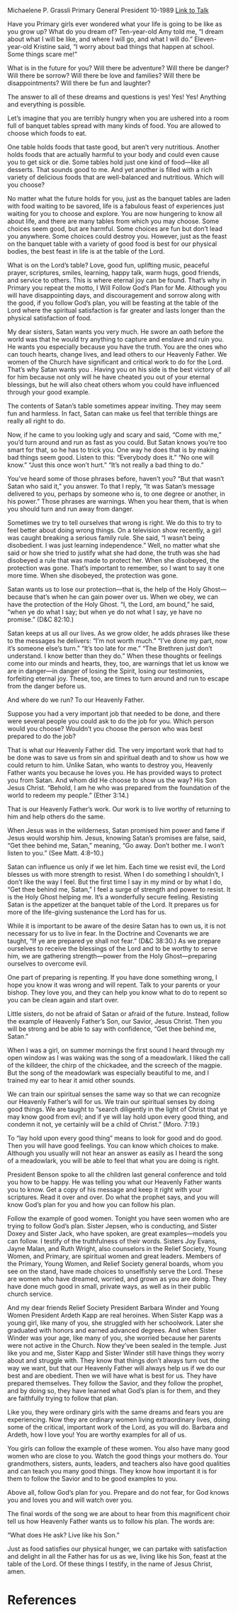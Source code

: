 Michaelene P. Grassli
Primary General President
10-1989
[Link to Talk](https://www.churchofjesuschrist.org/study/general-conference/1989/10/follow-him?lang=eng)

Have you Primary girls ever wondered what your life is going to be like as you grow up? What do you dream of? Ten-year-old Amy told me, “I dream about what I will be like, and where I will go, and what I will do.” Eleven-year-old Kristine said, “I worry about bad things that happen at school. Some things scare me!”

What is in the future for you? Will there be adventure? Will there be danger? Will there be sorrow? Will there be love and families? Will there be disappointments? Will there be fun and laughter?

The answer to all of these dreams and questions is yes! Yes! Yes! Anything and everything is possible.

Let’s imagine that you are terribly hungry when you are ushered into a room full of banquet tables spread with many kinds of food. You are allowed to choose which foods to eat.

One table holds foods that taste good, but aren’t very nutritious. Another holds foods that are actually harmful to your body and could even cause you to get sick or die. Some tables hold just one kind of food—like all desserts. That sounds good to me. And yet another is filled with a rich variety of delicious foods that are well-balanced and nutritious. Which will you choose?

No matter what the future holds for you, just as the banquet tables are laden with food waiting to be savored, life is a fabulous feast of experiences just waiting for you to choose and explore. You are now hungering to know all about life, and there are many tables from which you may choose. Some choices seem good, but are harmful. Some choices are fun but don’t lead you anywhere. Some choices could destroy you. However, just as the feast on the banquet table with a variety of good food is best for our physical bodies, the best feast in life is at the table of the Lord.

What is on the Lord’s table? Love, good fun, uplifting music, peaceful prayer, scriptures, smiles, learning, happy talk, warm hugs, good friends, and service to others. This is where eternal joy can be found. That’s why in Primary you repeat the motto, I Will Follow God’s Plan for Me. Although you will have disappointing days, and discouragement and sorrow along with the good, if you follow God’s plan, you will be feasting at the table of the Lord where the spiritual satisfaction is far greater and lasts longer than the physical satisfaction of food.

My dear sisters, Satan wants you very much. He swore an oath before the world was that he would try anything to capture and enslave and ruin you. He wants you especially because you have the truth. You are the ones who can touch hearts, change lives, and lead others to our Heavenly Father. We women of the Church have significant and critical work to do for the Lord. That’s why Satan wants you . Having you on his side is the best victory of all for him because not only will he have cheated you out of your eternal blessings, but he will also cheat others whom you could have influenced through your good example.

The contents of Satan’s table sometimes appear inviting. They may seem fun and harmless. In fact, Satan can make us feel that terrible things are really all right to do.

Now, if he came to you looking ugly and scary and said, “Come with me,” you’d turn around and run as fast as you could. But Satan knows you’re too smart for that, so he has to trick you. One way he does that is by making bad things seem good. Listen to this: “Everybody does it.” “No one will know.” “Just this once won’t hurt.” “It’s not really a bad thing to do.”

You’ve heard some of those phrases before, haven’t you? “But that wasn’t Satan who said it,” you answer. To that I reply, “It was Satan’s message delivered to you, perhaps by someone who is, to one degree or another, in his power.” Those phrases are warnings. When you hear them, that is when you should turn and run away from danger.

Sometimes we try to tell ourselves that wrong is right. We do this to try to feel better about doing wrong things. On a television show recently, a girl was caught breaking a serious family rule. She said, “I wasn’t being disobedient. I was just learning independence.” Well, no matter what she said or how she tried to justify what she had done, the truth was she had disobeyed a rule that was made to protect her. When she disobeyed, the protection was gone. That’s important to remember, so I want to say it one more time. When she disobeyed, the protection was gone.

Satan wants us to lose our protection—that is, the help of the Holy Ghost—because that’s when he can gain power over us. When we obey, we can have the protection of the Holy Ghost. “I, the Lord, am bound,” he said, “when ye do what I say; but when ye do not what I say, ye have no promise.” (D&C 82:10.)

Satan keeps at us all our lives. As we grow older, he adds phrases like these to the messages he delivers: “I’m not worth much.” “I’ve done my part, now it’s someone else’s turn.” “It’s too late for me.” “The Brethren just don’t understand. I know better than they do.” When these thoughts or feelings come into our minds and hearts, they, too, are warnings that let us know we are in danger—in danger of losing the Spirit, losing our testimonies, forfeiting eternal joy. These, too, are times to turn around and run to escape from the danger before us.

And where do we run? To our Heavenly Father.

Suppose you had a very important job that needed to be done, and there were several people you could ask to do the job for you. Which person would you choose? Wouldn’t you choose the person who was best prepared to do the job?

That is what our Heavenly Father did. The very important work that had to be done was to save us from sin and spiritual death and to show us how we could return to him. Unlike Satan, who wants to destroy you, Heavenly Father wants you because he loves you. He has provided ways to protect you from Satan. And whom did He choose to show us the way? His Son Jesus Christ. “Behold, I am he who was prepared from the foundation of the world to redeem my people.” (Ether 3:14.)

That is our Heavenly Father’s work. Our work is to live worthy of returning to him and help others do the same.

When Jesus was in the wilderness, Satan promised him power and fame if Jesus would worship him. Jesus, knowing Satan’s promises are false, said, “Get thee behind me, Satan,” meaning, “Go away. Don’t bother me. I won’t listen to you.” (See Matt. 4:8–10.)

Satan can influence us only if we let him. Each time we resist evil, the Lord blesses us with more strength to resist. When I do something I shouldn’t, I don’t like the way I feel. But the first time I say in my mind or by what I do, “Get thee behind me, Satan,” I feel a surge of strength and power to resist. It is the Holy Ghost helping me. It’s a wonderfully secure feeling. Resisting Satan is the appetizer at the banquet table of the Lord. It prepares us for more of the life-giving sustenance the Lord has for us.

While it is important to be aware of the desire Satan has to own us, it is not necessary for us to live in fear. In the Doctrine and Covenants we are taught, “If ye are prepared ye shall not fear.” (D&C 38:30.) As we prepare ourselves to receive the blessings of the Lord and to be worthy to serve him, we are gathering strength—power from the Holy Ghost—preparing ourselves to overcome evil.

One part of preparing is repenting. If you have done something wrong, I hope you know it was wrong and will repent. Talk to your parents or your bishop. They love you, and they can help you know what to do to repent so you can be clean again and start over.

Little sisters, do not be afraid of Satan or afraid of the future. Instead, follow the example of Heavenly Father’s Son, our Savior, Jesus Christ. Then you will be strong and be able to say with confidence, “Get thee behind me, Satan.”

When I was a girl, on summer mornings the first sound I heard through my open window as I was waking was the song of a meadowlark. I liked the call of the killdeer, the chirp of the chickadee, and the screech of the magpie. But the song of the meadowlark was especially beautiful to me, and I trained my ear to hear it amid other sounds.

We can train our spiritual senses the same way so that we can recognize our Heavenly Father’s will for us. We train our spiritual senses by doing good things. We are taught to “search diligently in the light of Christ that ye may know good from evil; and if ye will lay hold upon every good thing, and condemn it not, ye certainly will be a child of Christ.” (Moro. 7:19.)

To “lay hold upon every good thing” means to look for good and do good. Then you will have good feelings. You can know which choices to make. Although you usually will not hear an answer as easily as I heard the song of a meadowlark, you will be able to feel that what you are doing is right.

President Benson spoke to all the children last general conference and told you how to be happy. He was telling you what our Heavenly Father wants you to know. Get a copy of his message and keep it right with your scriptures. Read it over and over. Do what the prophet says, and you will know God’s plan for you and how you can follow his plan.

Follow the example of good women. Tonight you have seen women who are trying to follow God’s plan. Sister Jepsen, who is conducting, and Sister Doxey and Sister Jack, who have spoken, are great examples—models you can follow. I testify of the truthfulness of their words. Sisters Joy Evans, Jayne Malan, and Ruth Wright, also counselors in the Relief Society, Young Women, and Primary, are spiritual women and great leaders. Members of the Primary, Young Women, and Relief Society general boards, whom you see on the stand, have made choices to unselfishly serve the Lord. These are women who have dreamed, worried, and grown as you are doing. They have done much good in small, private ways, as well as in their public church service.

And my dear friends Relief Society President Barbara Winder and Young Women President Ardeth Kapp are real heroines. When Sister Kapp was a young girl, like many of you, she struggled with her schoolwork. Later she graduated with honors and earned advanced degrees. And when Sister Winder was your age, like many of you, she worried because her parents were not active in the Church. Now they’ve been sealed in the temple. Just like you and me, Sister Kapp and Sister Winder still have things they worry about and struggle with. They know that things don’t always turn out the way we want, but that our Heavenly Father will always help us if we do our best and are obedient. Then we will have what is best for us. They have prepared themselves. They follow the Savior, and they follow the prophet, and by doing so, they have learned what God’s plan is for them, and they are faithfully trying to follow that plan.

Like you, they were ordinary girls with the same dreams and fears you are experiencing. Now they are ordinary women living extraordinary lives, doing some of the critical, important work of the Lord, as you will do. Barbara and Ardeth, how I love you! You are worthy examples for all of us.

You girls can follow the example of these women. You also have many good women who are close to you. Watch the good things your mothers do. Your grandmothers, sisters, aunts, leaders, and teachers also have good qualities and can teach you many good things. They know how important it is for them to follow the Savior and to be good examples to you.

Above all, follow God’s plan for you. Prepare and do not fear, for God knows you and loves you and will watch over you.

The final words of the song we are about to hear from this magnificent choir tell us how Heavenly Father wants us to follow his plan. The words are:

“What does He ask? Live like his Son.”

Just as food satisfies our physical hunger, we can partake with satisfaction and delight in all the Father has for us as we, living like his Son, feast at the table of the Lord. Of these things I testify, in the name of Jesus Christ, amen.

# References
